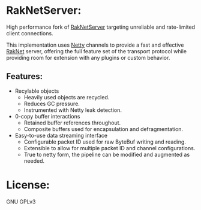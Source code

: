 # RakNetServer:

High performance fork of [RakNetServer](https://github.com/Shevchik/RakNetServer) 
targeting unreliable and rate-limited client connections.

This implementation uses [Netty](https://github.com/netty/netty) 
channels to provide a fast and effective [RakNet](http://www.raknet.net) server, 
offering the full feature set of the transport protocol while providing
room for extension with any plugins or custom behavior. 

## Features:
* Recylable objects
  * Heavily used objects are recycled.
  * Reduces GC pressure.
  * Instrumented with Netty leak detection.
* 0-copy buffer interactions
  * Retained buffer references throughout.
  * Composite buffers used for encapsulation and defragmentation. 
* Easy-to-use data streaming interface
  * Configurable packet ID used for raw ByteBuf writing and reading.
  * Extensible to allow for multiple packet ID and channel configurations.
  * True to netty form, the pipeline can be modified and augmented as needed.

# License:

GNU GPLv3

